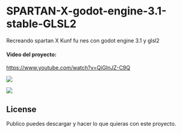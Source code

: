 # SPARTAN-X-godot-engine-3.1-stable-GLSL2

Recreando spartan X Kunf fu nes con godot engine 3.1 y glsl2

#### Video del proyecto:
https://www.youtube.com/watch?v=QiGlnJZ-C9Q



<a href='https://drive.google.com/file/d/1rpibLxQo6e4S3jwxj4KapwEpTah-2RmG/view?usp=drive_open&amp;usp=embed_facebook&source=ctrlq.org'><img src='https://lh4.googleusercontent.com/HneuA9JBzfS-E2gGpoz5KNeiOxzioCcofWcPlNBskZqsHQqJ7M40NwiSm6U=w2400' /></a>

<a href='https://drive.google.com/file/d/1wohEKW6VQehKCkOzWCgvO7hXH_uyXcvj/view?usp=drive_open&amp;usp=embed_facebook&source=ctrlq.org'><img src='https://lh6.googleusercontent.com/1H6lYETUh3zyLI57FbWUQ-wg6iR4dRhP4olG4AUMuSX3wuB-hfkbdWf3gko=w2400' /></a>

## License
Publico puedes descargar y hacer lo que quieras con este proyecto.
